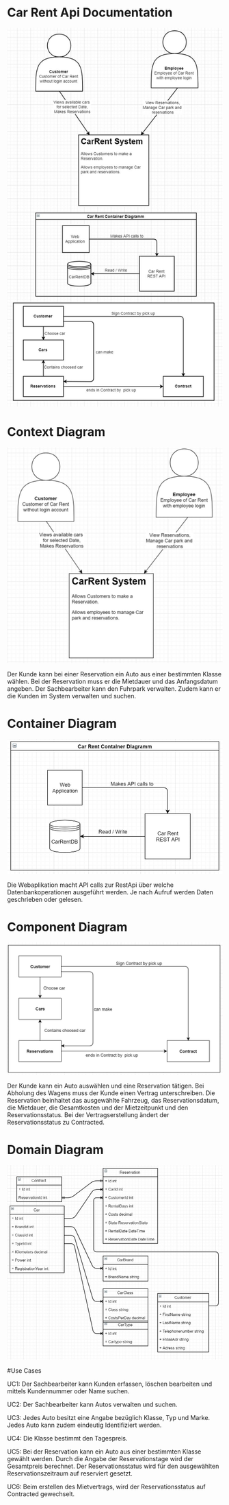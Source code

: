 # Car Rent Api Documentation

![BigPicture](./images/BigPicture.JPG)

# Context Diagram

![ContextDiagram](./images/ContextDiagram.JPG)

Der Kunde kann bei einer Reservation ein Auto aus einer bestimmten Klasse wählen. Bei der Reservation muss er die Mietdauer und das Anfangsdatum angeben. 
Der Sachbearbeiter kann den Fuhrpark verwalten. Zudem kann er die Kunden im System verwalten und suchen.

# Container Diagram

![ContainerDiagram](./images/ContainerDiagram.JPG)

Die Webaplikation macht API calls zur RestApi über welche Datenbankoperationen ausgeführt werden. Je nach Aufruf werden Daten geschrieben oder gelesen.

# Component Diagram
![ContextDiagram](./images/ComponentDiagram.JPG)

Der Kunde kann ein Auto auswählen und eine Reservation tätigen. Bei Abholung des Wagens muss der Kunde einen Vertrag unterschreiben. Die Reservation beinhaltet das ausgewählte Fahrzeug, das Reservationsdatum, die Mietdauer, die Gesamtkosten und der Mietzeitpunkt und den Reservationsstatus. Bei der Vertragserstellung ändert der Reservationsstatus zu Contracted. 

# Domain Diagram
![DomainDiagram](./images/DomainModel.JPG)

#Use Cases

UC1: Der Sachbearbeiter kann Kunden erfassen, löschen bearbeiten und mittels Kundennummer oder Name suchen.

UC2: Der Sachbearbeiter kann Autos verwalten und suchen.

UC3: Jedes Auto besitzt eine Angabe bezüglich Klasse, Typ und Marke. Jedes Auto kann zudem eindeutig Identifiziert werden.

UC4: Die Klasse bestimmt den Tagespreis.

UC5: Bei der Reservation kann ein Auto aus einer bestimmten Klasse gewählt werden. Durch die Angabe der Reservationstage wird der Gesamtpreis berechnet. Der Reservationsstatus wird für den ausgewählten Reservationszeitraum auf reserviert gesetzt.

UC6: Beim erstellen des Mietvertrags, wird der Reservationsstatus auf Contracted gewechselt.
